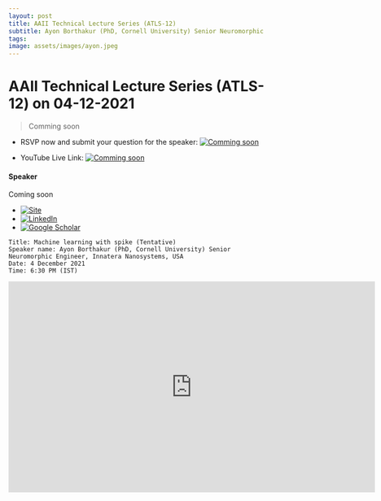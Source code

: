 ```yaml
---
layout: post
title: AAII Technical Lecture Series (ATLS-12)
subtitle: Ayon Borthakur (PhD, Cornell University) Senior Neuromorphic Engineer, Innatera Nanosystems, USA.
tags: 
image: assets/images/ayon.jpeg
---
```


# AAII Technical Lecture Series (ATLS-12) on 04-12-2021

>Comming soon
- RSVP now and submit your question for the speaker: [![Comming soon]()]() 

- YouTube Live Link: [![Comming soon]()]() 
#### Speaker
Coming soon

- [![Site]()](https://borthakurayon.github.io/)
- [![LinkedIn]()](https://www.linkedin.com/in/ayonborthakur/)
- [![Google Scholar]()](https://scholar.google.com/citations?user=7FTo_P0AAAAJ&hl=en)

```
Title: Machine learning with spike (Tentative)
Speaker name: Ayon Borthakur (PhD, Cornell University) Senior Neuromorphic Engineer, Innatera Nanosystems, USA
Date: 4 December 2021
Time: 6:30 PM (IST)

```

<iframe width="720" height="415" src="https://www.youtube.com/watch?v=s-flHRDVVj4" title="YouTube video player" frameborder="0" allow="accelerometer; autoplay; clipboard-write; encrypted-media; gyroscope; picture-in-picture" allowfullscreen></iframe>
